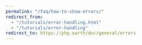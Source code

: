 ```yaml
---
permalink: "/faq/how-to-show-errors/"
redirect_from:
  - "/tutorials/error-handling.html"
  - "/tutorials/error-handling"
redirect_to: https://php.earth/doc/general/errors
---
```

